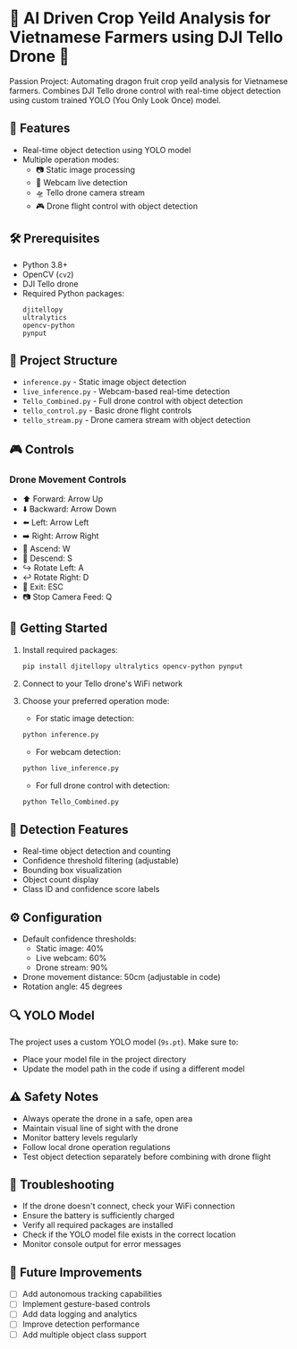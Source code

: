 # 🚁 AI Driven Crop Yeild Analysis for Vietnamese Farmers using DJI Tello Drone 🤖

Passion Project: Automating dragon fruit crop yeild analysis for Vietnamese farmers. Combines DJI Tello drone control with real-time object detection using custom trained YOLO (You Only Look Once) model.

## 🌟 Features

- Real-time object detection using YOLO model
- Multiple operation modes:
  - 📷 Static image processing
  - 🎥 Webcam live detection
  - 🛸 Tello drone camera stream
  - 🎮 Drone flight control with object detection

## 🛠️ Prerequisites

- Python 3.8+
- OpenCV (`cv2`)
- DJI Tello drone
- Required Python packages:
  ```
  djitellopy
  ultralytics
  opencv-python
  pynput
  ```

## 📁 Project Structure

- `inference.py` - Static image object detection
- `live_inference.py` - Webcam-based real-time detection
- `Tello_Combined.py` - Full drone control with object detection
- `tello_control.py` - Basic drone flight controls
- `tello_stream.py` - Drone camera stream with object detection

## 🎮 Controls

### Drone Movement Controls
- ⬆️ Forward: Arrow Up
- ⬇️ Backward: Arrow Down
- ⬅️ Left: Arrow Left
- ➡️ Right: Arrow Right
- 🔼 Ascend: W
- 🔽 Descend: S
- ↪️ Rotate Left: A
- ↩️ Rotate Right: D
- 🛑 Exit: ESC
- 📷 Stop Camera Feed: Q

## 🚀 Getting Started

1. Install required packages:
   ```bash
   pip install djitellopy ultralytics opencv-python pynput
   ```

2. Connect to your Tello drone's WiFi network

3. Choose your preferred operation mode:

   - For static image detection:
   ```bash
   python inference.py
   ```

   - For webcam detection:
   ```bash
   python live_inference.py
   ```

   - For full drone control with detection:
   ```bash
   python Tello_Combined.py
   ```

## 🎯 Detection Features

- Real-time object detection and counting
- Confidence threshold filtering (adjustable)
- Bounding box visualization
- Object count display
- Class ID and confidence score labels

## ⚙️ Configuration

- Default confidence thresholds:
  - Static image: 40%
  - Live webcam: 60%
  - Drone stream: 90%
- Drone movement distance: 50cm (adjustable in code)
- Rotation angle: 45 degrees

## 🔍 YOLO Model

The project uses a custom YOLO model (`9s.pt`). Make sure to:
- Place your model file in the project directory
- Update the model path in the code if using a different model

## ⚠️ Safety Notes

- Always operate the drone in a safe, open area
- Maintain visual line of sight with the drone
- Monitor battery levels regularly
- Follow local drone operation regulations
- Test object detection separately before combining with drone flight

## 🐛 Troubleshooting

- If the drone doesn't connect, check your WiFi connection
- Ensure the battery is sufficiently charged
- Verify all required packages are installed
- Check if the YOLO model file exists in the correct location
- Monitor console output for error messages

## 🔄 Future Improvements

- [ ] Add autonomous tracking capabilities
- [ ] Implement gesture-based controls
- [ ] Add data logging and analytics
- [ ] Improve detection performance
- [ ] Add multiple object class support
